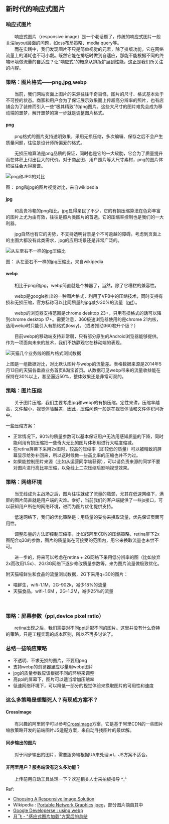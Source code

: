 ## 新时代的响应式图片

### 响应式图片

　　响应式图片（responsive image）是一个老话题了，传统的响应式图片一般关注layout层面的问题，如css布局策略、media query等。    
　　而在实践中，我们发现图片不只是简单视觉的元素，除了排版功能，它在网络流量上的消耗也不可小觑。既然它能在排版时做到自适应，那能不能根据不同的终端环境做流量的自适应？让“响应式”的概念从排版扩展到性能，这正是我们所关注的内容。
    

### 策略：图片格式——png,jpg,webp

　　当前，我们网站页面上图片的来源往往千奇百怪，图片的尺寸、格式基本处于不可控的状态。商家和用户会为了保证展示效果而上传超高分辨率的照片，也有店铺会为了装修而引入一些“极其精致”的png图片。这些大尺寸的图片难免会成为移动端的噩梦，解开噩梦的第一步就是调整图片格式。

#### png
　　png格式的图片支持透明效果，采用无损压缩，多次编辑、保存之后不会产生质量问题，往往是设计师所偏爱的格式。

　　无损压缩算法是png品质的保证，同时也是它的一大软肋，它会为了质量提升而在体积上付出巨大的代价。对于商品图、用户照片等大尺寸素材，png的图片体积往往会大得离谱。
	
![png和JPG的对比](http://gtms04.alicdn.com/tps/i4/TB1MH_PFFXXXXXTaXXXhc3tFpXX-454-716.png_200x200.jpg)

图： png和jpg的图片视觉对比，来自wikipedia

#### jpg
　　和高贵冷艳的png相比，jpg显得亲民了不少，它的有损压缩算法在色彩丰富的图片上尤为由有效，往往是照片类图片的首选。它的压缩率控制也是我们的一大利器。

　　jpg自然也有它的劣势，不支持透明背景是个不可逾越的障碍。考虑到页面上的主图大都没有此类需求，jpg的应用场景还是非常广泛的。
		
![从左至右不一样的jpg压缩比](http://gtms04.alicdn.com/tps/i4/TB1aD7_FFXXXXasXVXX6Ma2NVXX-504-628.png_250x250.jpg)

图： 从左至右不一样的jpg压缩比，来自wikipedia


#### webp
　　相比于png和jpg，webp简直就是个神器了，当然，除了它糟糕的兼容性。

　　webp是google推出的一种图片格式，利用了VP8中的压缩技术，同时支持有损和无损压缩，官方标称可以比同质量的jpg减少30%的流量（[ref](https://developers.google.com/speed/webp/faq#which_web_browsers_natively_support_webp)）。

　　webp的浏览器支持范围是chrome desktop 23+，只用有损格式的话可以降到chrome desktop 17+。需要注意，360极速浏览器使用的是chrome 21内核，选用webp时只能引入有损格式(lossy)。（或者推动360君升个级？）

　　目前webp的移动端支持非常弱，只有部分原生的Android浏览器能够提供。作为一项面向未来的技术，我们不妨静观它在移动端的表现。

![天猫几个业务线的图片格式测试数据](http://gtms01.alicdn.com/tps/i1/TB17vtXFVXXXXakXpXXmWCX6XXX-1008-340.png_480x480.jpg)

上图是一组数据对比，对比默认图片与webp的流量差。表格数据来源是2014年5月13日的天猫各垂直业务首页&淘宝首页。从数据可见webp带来的流量收益能在保持在30%以上，甚至逼近50%，整体效果还是非常可观的。

### 策略：图片压缩
　　关于图片压缩，我们主要考虑jpg和webp的有损压缩。定性来讲，压缩率越高，文件越小，视觉体验越差，因此，压缩问题一般是在视觉体验和文件体积间折中。

一些压缩方案：　　

* 正常情况下，90%的质量参数可以基本保证用户无法用感知质量的下降，同时能利用有损压缩把一些奇大无比的图片体积用进行大幅度缩减。
* 在retina屏幕下采用2x图时，较高的压缩率（即较低的质量）可以被精致的屏幕显示给弥补回来，所以这时候做一些高比率的压缩也并不为过。
* 如果能控制图片来源（比如从运营同学端获得），可以请负责来源的同学不要对图片进行高比率压缩，以免线上二次压缩后影响视觉效果。


### 策略：网络环境
　　当无线成为主战场之后，图片往往就成了流量的瓶颈，尤其在低速网络下，满屏的图片简直就是用户端的灾难。幸好，当前我们的客户端提供了一些js接口，可以获知用户所在的网络环境，进而为图片优化提供支持。

　　低速网络下，我们的优化策略是：用质量的妥协来换取流量，优先保证页面可用性。

　　调整质量的方法即控制压缩率，比如按阿里CDN的压缩策略，retina屏下2x图配合q30的参数，图片的质量尚在可接受的范围内，用它来换取流量也未尝不可。

　　进一步的，将来可以考虑在retina + 2G网络下采用低分辨率的图（比如放弃2x而改用1.5x）、2G/3G网络下逐步修改质量参数等，来为图片流量做极致优化。

附天猫喵鲜生和食品的流量测试数据，2G下采用q=30的图片：

* 喵鲜生，wifi-1.1M，2G-902k，减少18%的流量
* 天猫食品，wifi-1.6M ，2G-1.2M，减少25%的流量

　
### 策略：屏幕参数（ppi,device pixel ratio）
　　retina出现之后，我们需要对不同ppi适配不同的图片。这里并没有什么奇特的策略，只是工程实现的成本区别，所以不再多讨论了。
　　

### 总结一些响应策略

* 不透明、不求无损的图片，不要用png
* 支持webp的浏览器里应尽量用webp图片
* jpg的质量参数应该根据不同的环境来调整
* 高ppi的屏幕下，图片可以适当增加压缩率
* 低速网络环境下，可以降低一部分的视觉体验来换取图片的可用性和速度
	
### 这么多策略是想整死人？有现成方案不？
#### CrossImage
　　有兴趣的阿里同学可以参考[CrossImage](http://gitlab.alibaba-inc.com/cross/crossimage/tree/master)方案，它是基于阿里CDN的一些图片缩放策略开发的前端图片JS适配方案，来自动寻找图片的最优解。
　　
#### 同步输出的图片
　　对于同步输出的图片，需要服务端根据UA来处理url，JS方案不适合。
　　
#### 非阿里用户？服务端没有这么多功能？
　　上传前用自动工具处理一下？欢迎相关人士来拍板指导  ^_^

	
Ref:

* [Choosing A Responsive Image Solution](http://www.smashingmagazine.com/2013/07/08/choosing-a-responsive-image-solution/)
* Wikipedia : [Portable Network Graphics](http://en.wikipedia.org/wiki/Portable_Network_Graphics) [jpeg](http://en.wikipedia.org/wiki/JPEG#Typical_usage)，部分图片摘自其中
* [Google Developerse : using webp](https://developers.google.com/speed/webp/docs/using)
* [月飞 - "感应式图片加载"方案后的总结](http://www.atatech.org/articles/18314)

